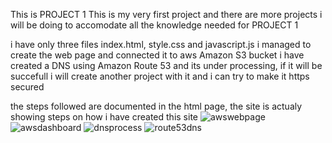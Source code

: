 This is PROJECT 1
This is my very first project and there are more projects i will be doing to accomodate all the knowledge needed for PROJECT 1

i have only three files index.html, style.css and javascript.js
i managed to create the web page and connected it to aws Amazon S3 bucket
i have created a DNS using Amazon Route 53 and its under processing, if it will be succefull i will create another project with it and i can try to make it https secured

the steps followed are documented in the html page, the site is actualy showing steps on how i have created this site
![awswebpage](https://github.com/Gymnott1/Cloud-engineering-roadmap/assets/114360713/abf4283a-2d3e-4b79-856c-d77ca5345825)
![awsdashboard](https://github.com/Gymnott1/Cloud-engineering-roadmap/assets/114360713/88386eea-8f3f-43a2-8c42-b0c16812fde1)
![dnsprocess](https://github.com/Gymnott1/Cloud-engineering-roadmap/assets/114360713/3683d864-4ddf-4906-afb9-f3bbad928ce1)
![route53dns](https://github.com/Gymnott1/Cloud-engineering-roadmap/assets/114360713/69e1b7fa-e079-4c2c-9601-bb22f14a86c5)
